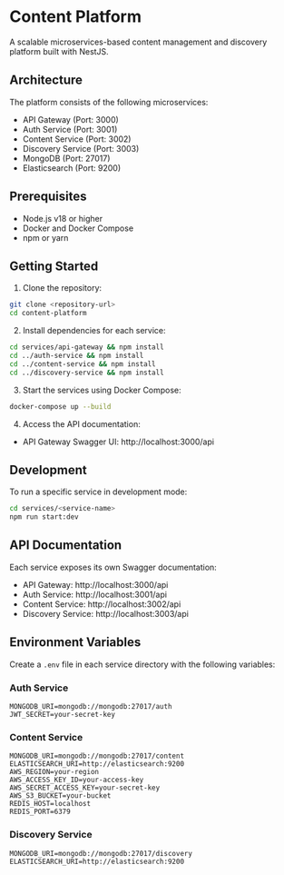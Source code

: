 # Content Platform

A scalable microservices-based content management and discovery platform built with NestJS.

## Architecture

The platform consists of the following microservices:

- API Gateway (Port: 3000)
- Auth Service (Port: 3001)
- Content Service (Port: 3002)
- Discovery Service (Port: 3003)
- MongoDB (Port: 27017)
- Elasticsearch (Port: 9200)

## Prerequisites

- Node.js v18 or higher
- Docker and Docker Compose
- npm or yarn

## Getting Started

1. Clone the repository:
```bash
git clone <repository-url>
cd content-platform
```

2. Install dependencies for each service:
```bash
cd services/api-gateway && npm install
cd ../auth-service && npm install
cd ../content-service && npm install
cd ../discovery-service && npm install
```

3. Start the services using Docker Compose:
```bash
docker-compose up --build
```

4. Access the API documentation:
- API Gateway Swagger UI: http://localhost:3000/api

## Development

To run a specific service in development mode:

```bash
cd services/<service-name>
npm run start:dev
```

## API Documentation

Each service exposes its own Swagger documentation:

- API Gateway: http://localhost:3000/api
- Auth Service: http://localhost:3001/api
- Content Service: http://localhost:3002/api
- Discovery Service: http://localhost:3003/api

## Environment Variables

Create a `.env` file in each service directory with the following variables:

### Auth Service
```
MONGODB_URI=mongodb://mongodb:27017/auth
JWT_SECRET=your-secret-key
```

### Content Service
```
MONGODB_URI=mongodb://mongodb:27017/content
ELASTICSEARCH_URI=http://elasticsearch:9200
AWS_REGION=your-region
AWS_ACCESS_KEY_ID=your-access-key
AWS_SECRET_ACCESS_KEY=your-secret-key
AWS_S3_BUCKET=your-bucket
REDIS_HOST=localhost
REDIS_PORT=6379
```

### Discovery Service
```
MONGODB_URI=mongodb://mongodb:27017/discovery
ELASTICSEARCH_URI=http://elasticsearch:9200
```


